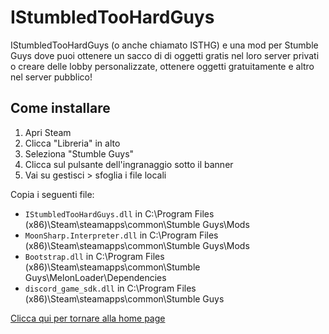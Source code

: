 # IStumbledTooHardGuys
IStumbledTooHardGuys (o anche chiamato ISTHG) e una mod per Stumble Guys dove puoi ottenere un sacco di di oggetti gratis nel loro server privati o creare delle lobby personalizzate, ottenere oggetti gratuitamente e altro nel server pubblico!

## Come installare
1. Apri Steam
2. Clicca "Libreria" in alto
3. Seleziona "Stumble Guys"
4. Clicca sul pulsante dell'ingranaggio sotto il banner
5. Vai su gestisci > sfoglia i file locali

Copia i seguenti file:
- `IStumbledTooHardGuys.dll` in C:\Program Files (x86)\Steam\steamapps\common\Stumble Guys\Mods
- `MoonSharp.Interpreter.dll` in C:\Program Files (x86)\Steam\steamapps\common\Stumble Guys\Mods
- `Bootstrap.dll` in C:\Program Files (x86)\Steam\steamapps\common\Stumble Guys\MelonLoader\Dependencies 
- `discord_game_sdk.dll` in  C:\Program Files (x86)\Steam\steamapps\common\Stumble Guys

[Clicca qui per tornare alla home page](https://github.com/Chill-Paradise)
